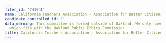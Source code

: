 ```yaml
---
filer_id: '741941'
name: California Teachers Association - Association for Better Citizenship RUA
candidate_controlled_id: ''
data_warning: This committee is formed outside of Oakland. We only have data on committees
  which file with the Oakland Public Ethics Commission
title: California Teachers Association - Association for Better Citizenship RUA
---
```

